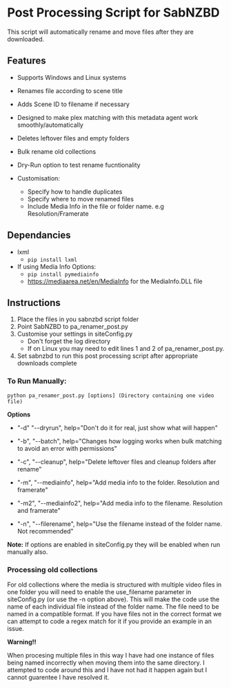# Post Processing Script for SabNZBD
This script will automatically rename and move files after they are downloaded.

## Features
- Supports Windows and Linux systems
- Renames file according to scene title
- Adds Scene ID to filename if necessary
- Designed to make plex matching with this metadata agent work smoothly/automatically
- Deletes leftover files and empty folders
- Bulk rename old collections
- Dry-Run option to test rename fucntionality


- Customisation:
  - Specify how to handle duplicates
  - Specify where to move renamed files
  - Include Media Info in the file or folder name. e.g Resolution/Framerate
  
## Dependancies
- lxml
  - `pip install lxml`
- If using Media Info Options:
  - `pip install pymediainfo`
  - https://mediaarea.net/en/MediaInfo for the MediaInfo.DLL file

## Instructions
1. Place the files in you sabnzbd script folder
2. Point SabNZBD to pa_renamer_post.py
3. Customise your settings in siteConfig.py
   - Don't forget the log directory
   - If on Linux you may need to edit lines 1 and 2 of pa_renamer_post.py.
4. Set sabnzbd to run this post processing script after appropriate downloads complete

### To Run Manually:
`python pa_renamer_post.py [options] (Directory containing one video file)`

**Options**

- "-d" "--dryrun", help="Don't do it for real, just show what will happen"
- "-b", "--batch", help="Changes how logging works when bulk matching to avoid an error with permissions"

- "-c", "--cleanup", help="Delete leftover files and cleanup folders after rename"
- "-m", "--mediainfo", help="Add media info to the folder. Resolution and framerate"
- "-m2", "--mediainfo2", help="Add media info to the filename. Resolution and framerate"
- "-n", "--filerename", help="Use the filename instead of the folder name. Not recommended"

**Note:** If options are enabled in siteConfig.py they will be enabled when run manually also.

### Processing old collections

For old collections where the media is structured with multiple video files in one folder you will need to enable the use_filename parameter in siteConfig.py (or use the -n option above). This will make the code use the name of each individual file instead of the folder name. The file need to be named in a compatible format. If you have files not in the correct format we can attempt to code a regex match for it if you provide an example in an issue.

**Warning!!**

When procesing multiple files in this way I have had one instance of files being named incorrectly when moving them into the same directory. I attempted to code around this and I have not had it happen again but I cannot guarentee I have resolved it.
